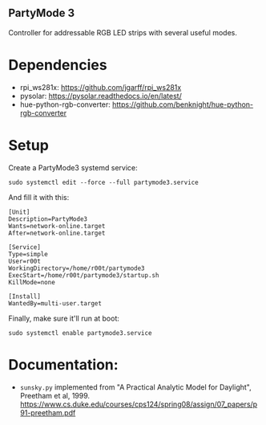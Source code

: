 PartyMode 3
-----------

Controller for addressable RGB LED strips with several useful modes.

Dependencies
============
* rpi_ws281x: https://github.com/jgarff/rpi_ws281x
* pysolar: https://pysolar.readthedocs.io/en/latest/
* hue-python-rgb-converter: https://github.com/benknight/hue-python-rgb-converter

Setup
=====

Create a PartyMode3 systemd service:
```
sudo systemctl edit --force --full partymode3.service
```

And fill it with this:
```
[Unit]
Description=PartyMode3
Wants=network-online.target
After=network-online.target

[Service]
Type=simple
User=r00t
WorkingDirectory=/home/r00t/partymode3
ExecStart=/home/r00t/partymode3/startup.sh
KillMode=none

[Install]
WantedBy=multi-user.target
```

Finally, make sure it'll run at boot:
```
sudo systemctl enable partymode3.service
```

Documentation:
==============
* `sunsky.py` implemented from "A Practical Analytic Model for Daylight", Preetham et al, 1999.
  https://www.cs.duke.edu/courses/cps124/spring08/assign/07_papers/p91-preetham.pdf
